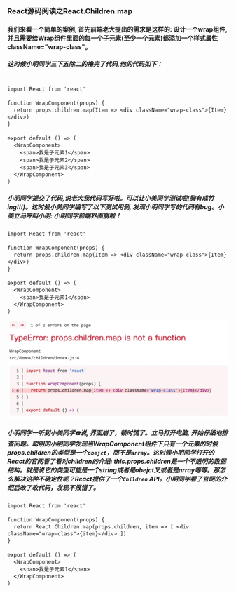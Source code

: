 ### React源码阅读之React.Children.map

#### 我们来看一个简单的案例, 首先前端老大提出的需求是这样的: 设计一个wrap组件, 并且需要给Wrap组件里面的每一个子元素(至少一个元素)都添加一个样式属性className="wrap-class"。


##### 这时候小明同学三下五除二的撸完了代码,他的代码如下：
```

import React from 'react'

function WrapComponent(props) {
  return props.children.map(Item => <div className="wrap-class">{Item}</div>)
}

export default () => (
  <WrapComponent>
    <span>我是子元素1</span>
    <span>我是子元素2</span>
    <span>我是子元素3</span>
  </WrapComponent>
)

```
##### 小明同学提交了代码,说老大我代码写好啦。可以让小美同学测试啦(胸有成竹ing!!!)。这时候小美同学编写了以下测试用例, 发现小明同学写的代码有bug。小美立马呼叫小明: 小明同学前端界面崩啦！

```
import React from 'react'

function WrapComponent(props) {
  return props.children.map(Item => <div className="wrap-class">{Item}</div>)
}

export default () => (
  <WrapComponent>
    <span>我是子元素1</span>
  </WrapComponent>
)
```
![image](./img/children.jpg)

##### 小明同学一听到小美同学☎️说, 界面崩了，顿时慌了。立马打开电脑, 开始仔细地排查问题。聪明的小明同学发现当WrapComponent组件下只有一个元素的时候props.children的类型是一个```obejct```，而不是```array```。这时候小明同学打开的React的官网看了看对children的介绍: this.props.children是一个不透明的数据结构。就是说它的类型可能是一个string或者是obejct又或者是array等等。那怎么解决这种不确定性呢？React提供了一个```Children``` API。小明同学看了官网的介绍后改了改代码，发现不报错了。

```
import React from 'react'

function WrapComponent(props) {
  return React.Children.map(props.children, item => [ <div className="wrap-class">{item}</div> ])
}

export default () => (
  <WrapComponent>
    <span>我是子元素1</span>
  </WrapComponent>
)
```